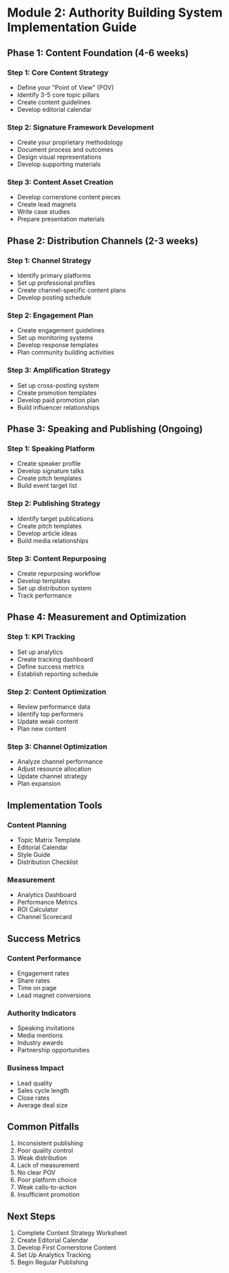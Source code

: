 # Module 2: Authority Building System Implementation Guide

## Phase 1: Content Foundation (4-6 weeks)

### Step 1: Core Content Strategy
- Define your "Point of View" (POV)
- Identify 3-5 core topic pillars
- Create content guidelines
- Develop editorial calendar

### Step 2: Signature Framework Development
- Create your proprietary methodology
- Document process and outcomes
- Design visual representations
- Develop supporting materials

### Step 3: Content Asset Creation
- Develop cornerstone content pieces
- Create lead magnets
- Write case studies
- Prepare presentation materials

## Phase 2: Distribution Channels (2-3 weeks)

### Step 1: Channel Strategy
- Identify primary platforms
- Set up professional profiles
- Create channel-specific content plans
- Develop posting schedule

### Step 2: Engagement Plan
- Create engagement guidelines
- Set up monitoring systems
- Develop response templates
- Plan community building activities

### Step 3: Amplification Strategy
- Set up cross-posting system
- Create promotion templates
- Develop paid promotion plan
- Build influencer relationships

## Phase 3: Speaking and Publishing (Ongoing)

### Step 1: Speaking Platform
- Create speaker profile
- Develop signature talks
- Create pitch templates
- Build event target list

### Step 2: Publishing Strategy
- Identify target publications
- Create pitch templates
- Develop article ideas
- Build media relationships

### Step 3: Content Repurposing
- Create repurposing workflow
- Develop templates
- Set up distribution system
- Track performance

## Phase 4: Measurement and Optimization

### Step 1: KPI Tracking
- Set up analytics
- Create tracking dashboard
- Define success metrics
- Establish reporting schedule

### Step 2: Content Optimization
- Review performance data
- Identify top performers
- Update weak content
- Plan new content

### Step 3: Channel Optimization
- Analyze channel performance
- Adjust resource allocation
- Update channel strategy
- Plan expansion

## Implementation Tools

### Content Planning
- Topic Matrix Template
- Editorial Calendar
- Style Guide
- Distribution Checklist

### Measurement
- Analytics Dashboard
- Performance Metrics
- ROI Calculator
- Channel Scorecard

## Success Metrics

### Content Performance
- Engagement rates
- Share rates
- Time on page
- Lead magnet conversions

### Authority Indicators
- Speaking invitations
- Media mentions
- Industry awards
- Partnership opportunities

### Business Impact
- Lead quality
- Sales cycle length
- Close rates
- Average deal size

## Common Pitfalls
1. Inconsistent publishing
2. Poor quality control
3. Weak distribution
4. Lack of measurement
5. No clear POV
6. Poor platform choice
7. Weak calls-to-action
8. Insufficient promotion

## Next Steps
1. Complete Content Strategy Worksheet
2. Create Editorial Calendar
3. Develop First Cornerstone Content
4. Set Up Analytics Tracking
5. Begin Regular Publishing
